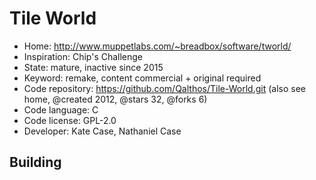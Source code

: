 # Tile World

- Home: http://www.muppetlabs.com/~breadbox/software/tworld/
- Inspiration: Chip's Challenge
- State: mature, inactive since 2015
- Keyword: remake, content commercial + original required
- Code repository: https://github.com/Qalthos/Tile-World.git (also see home, @created 2012, @stars 32, @forks 6)
- Code language: C
- Code license: GPL-2.0
- Developer: Kate Case, Nathaniel Case

## Building
